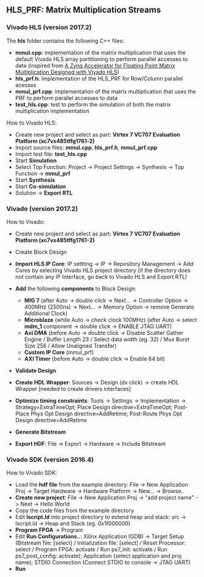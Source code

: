 ## HLS_PRF: Matrix Multiplication Streams ##

### Vivado HLS (version 2017.2) ###
The **hls** folder contains the following C++ files:

* **mmul.cpp**: implementation of the matrix multiplication that uses the default Vivado HLS array partitioning to perform parallel accesses to data (inspired from [A Zynq Accelerator for Floating Point Matrix Multiplication Designed with Vivado HLS](https://www.xilinx.com/support/documentation/application_notes/xapp1170-zynq-hls.pdf))
* **hls_prf.h**: implementation of the HLS_PRF for Row/Column parallel acesses
* **mmul_prf.cpp**: implementation of the matrix multiplication that uses the PRF to perform parallel accesses to data
* **test_hls.cpp**: test to perform the simulation of both the matrix multiplication implementation

How to Vivado HLS:

* Create new project and select as part: **Virtex 7 VC707 Evaluation Platform (xc7vx485tffg1761-2)**
* Import source files: **mmul.cpp**, **hls_prf.h**, **mmul_prf.cpp**
* Import test file: **test_hls.cpp**
* Start **Simulation**
* Select Top Function: Project -> Project Settings -> Synthesis -> Top Function -> **mmul_prf**
* Start **Synthesis**
* Start **Co-simulation**
* Solution -> **Export RTL**

### Vivado (version 2017.2) ###
How to Vivado:

* Create new project and select as part: **Virtex 7 VC707 Evaluation Platform (xc7vx485tffg1761-2)**
* Create Block Design
* **Import HLS IP Core**: IP settting -> IP -> Repository Management -> Add Cores by selecting Vivado HLS project directory (if the directory does not contain any IP Interface, go back to Vivado HLS and Export RTL)
* **Add** the following **components** to Block Design:
    * **MIG 7** (after Auto -> double click -> Next... -> Controller Option -> 400MHz (2500ns) -> Next... -> Memory Option -> remove Generate Additional Clock)
    * **Microblaze** (while Auto -> check clock 100MHz) (after Auto -> select **mdm_1** component ->  double click -> ENABLE JTAG UART)
    * **Axi DMA** (before Auto -> double click -> Disable Scatter Gather Engine / Buffer Length 23 / Select data width (eg. 32) / Mux Burst Size 256 /  Allow Unaligned Transfer)
    * **Custom IP Core** (mmul_prf)
    * **AXI Timer** (before Auto -> double click -> Enable 64 bit)
    
* **Validate Design**
* **Create HDL Wrapper**: Sources -> Design (dx click) -> create HDL Wrapper [needed to create drivers interfaces]
* **Optimize timing constraints**: Tools -> Settings -> Implementation -> Strategy=ExtraTimeOpt; Place Design directive=ExtraTimeOpt; Post-Place Phys Opt Design directive=AddRetime; Post-Route Phys Opt Design directive=AddRetime
* **Generate Bitstream**
* **Export HDF**: File -> Export -> Hardware -> Include Bitstream

### Vivado SDK (version 2016.4) ###
How to Vivado SDK:

* Load the **hdf file** from the example directory: File -> New Application Proj -> Target Hardware -> Hardware Platform -> New... -> Browse..
* **Create new project**: File -> New Application Proj -> "add project name" -> Next -> Hello World
* Copy the code files from the example directory
* Edit **lscript.ld** into project directory to extend heap and stack: src -> lscript.ld -> Heap and Stack (eg. 0x1f000000)
* **Program FPGA** -> Program
* Edit **Run Configurations..**: Xilinx Application (GDB) -> Target Setup (Bitstream file: [select] / Initialization file: [select] / Reset Processor: select / Program FPGA: activate / Run ps7_init: activate / Run ps7_post_config: activate); Application (select application and proj name); STDIO Connection (Connect STDIO to console -> JTAG UART)
* **Run**